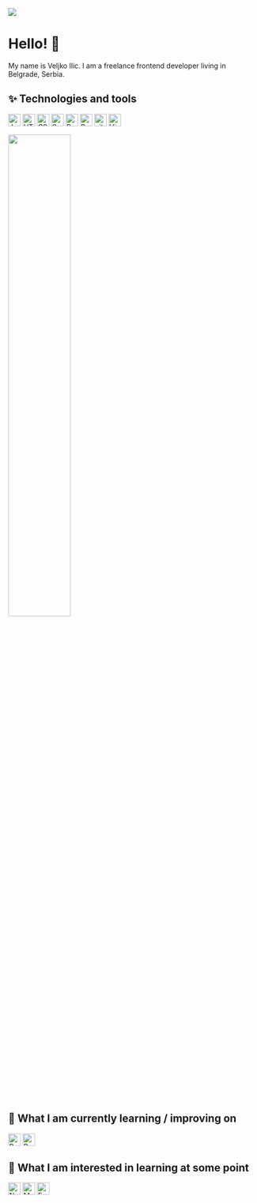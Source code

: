 <img src="https://thumbs.gfycat.com/GleefulGiftedJackal.webp"/>


# Hello! 👾
My name is Veljko Ilic. I am a freelance frontend developer living in Belgrade, Serbia. 

## ✨  Technologies and tools
<a name="learning-now"></a>
<p float=left>
  <img src="https://img.shields.io/badge/JavaScript-282C34?logo=javascript&logoColor=F7DF1E" alt="JavaScript logo" title="JavaScript" height="25" />
  <img src="https://img.shields.io/badge/HTML5-282C34?logo=html5&logoColor=E34F26" alt="HTML5 logo" title="HTML5" height="25" />
  <img src="https://img.shields.io/badge/CSS3-282C34?logo=css3&logoColor=1572B6" alt="CSS3 logo" title="CSS3" height="25" />
  <img src="https://img.shields.io/badge/Sass-282C34?logo=sass&logoColor=CC6699" alt="Sass logo" title="Sass" height="25" />
  <img src="https://img.shields.io/badge/-ReactJs-282C34?logo=react&logoColor=61DAFB" alt="React logo" title="React Native" height="25" />
  <img src="https://img.shields.io/badge/Redux-282C34?logo=redux&logoColor=764ABC" alt="Redux logo" title="Redux" height="25" />
  <img src="https://img.shields.io/badge/git-282C34?logo=git&logoColor=F05032" alt="git logo" title="git" height="25" />
  <img src="https://img.shields.io/badge/VS%20Code-282C34?logo=visual-studio-code&logoColor=007ACC" alt="Visual Studio Code logo" title="Visual Studio Code" height="25" />
</p>
<img height="50%" width="auto" src ="https://github-readme-stats.vercel.app/api/top-langs/?username=veljkoilic&layout=compact&hide_border=true&theme=darcula&bg_color=00000000&langs_count=6&hide=jupyter%20notebook,tex,css,php">

## 👀  What I am currently learning / improving on

<p float=left>
<img src="https://img.shields.io/badge/-ReactJs-282C34?logo=react&logoColor=61DAFB" alt="React logo" title="React Native" height="25" />
<img src="https://img.shields.io/badge/Redux-282C34?logo=redux&logoColor=764ABC" alt="Redux logo" title="Redux" height="25" />
</p>

## 🚀  What I am interested in learning at some point

<p float=left>
  <img src="https://img.shields.io/badge/Node.js-282C34?logo=node.js&logoColor=339933" alt="Node.js logo" title="Node.js" height="25" />
  <img src="https://img.shields.io/badge/MongoDB-282C34?logo=mongodb&logoColor=47A248" alt="MongoDB logo" title="MongoDB" height="25" />
  <img src="https://img.shields.io/badge/Express-282C34?logo=express&logoColor=FFFFFF" alt="Express.js logo" title="Express.js" height="25" />
</p



